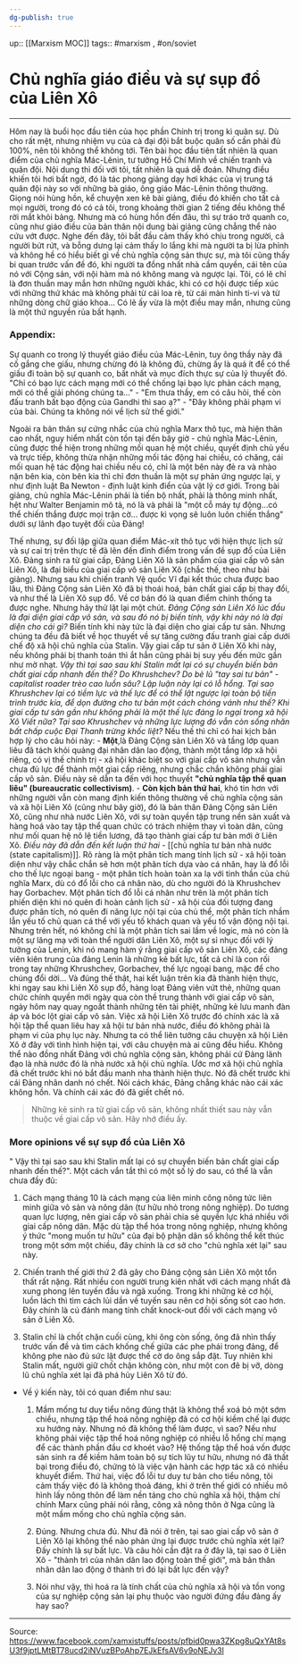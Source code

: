 ```yaml
---
dg-publish: true
---
```

up:: [[Marxism MOC]]
tags:: #marxism , #on/soviet 

# Chủ nghĩa giáo điều và sự sụp đổ của Liên Xô
***
 Hôm nay là buổi học đầu tiên của học phần Chính trị trong kì quân sự. Dù cho rất mệt, nhưng nhiệm vụ của cả đại đội bắt buộc quân số cần phải đủ 100%, nên tôi không thể không tới. Tên bài học đầu tiên tất nhiên là quan điểm của chủ nghĩa Mác-Lênin, tư tưởng Hồ Chí Minh về chiến tranh và quân đội. Nội dung thì đối với tôi, tất nhiên là quá dễ đoán. Nhưng điều khiến tôi hơi bất ngờ, đó là tác phong giảng dạy hơi khác của vị trung tá quân đội này so với những bà giáo, ông giáo Mác-Lênin thông thường. Giọng nói hùng hồn, kể chuyện xen kẽ bài giảng, điều đó khiến cho tất cả mọi người, trong đó có cả tôi, trong khoảng thời gian 2 tiếng đều không thể rời mắt khỏi bảng. Nhưng mà có hùng hồn đến đâu, thì sự tráo trở quanh co, cũng như giáo điều của bản thân nội dung bài giảng cũng chẳng thể nào cứu vớt được. Nghe đến đây, tôi bắt đầu cảm thấy khó chịu trong người, cả người bứt rứt, và bỗng dưng lại cảm thấy lo lắng khi mà người ta bị lừa phỉnh và không hề có hiểu biết gì về chủ nghĩa cộng sản thực sự, mà tôi cũng thấy bi quan trước vấn đề đó, khi người ta đồng nhất nhà cầm quyền, cái tên của nó với Cộng sản, với nội hàm mà nó không mang và ngược lại. Tôi, có lẽ chỉ là đơn thuần may mắn hơn những người khác, khi có cơ hội được tiếp xúc với những thứ khác mà không phải từ cái loa rè, từ cái màn hình ti-vi và từ những dòng chữ giáo khoa... Có lẽ ấy vừa là một điều may mắn, nhưng cũng là một thứ nguyền rủa bất hạnh.

### **Appendix:**
Sự quanh co trong lý thuyết giáo điều của Mác-Lênin, tuy ông thầy này đã cố gắng che giấu, nhưng chừng đó là không đủ, chừng ấy là quá ít để có thể giấu đi toàn bộ sự quanh co, bất nhất và mục đích thực sự của lý thuyết đó. "Chỉ có bạo lực cách mạng mới có thể chống lại bạo lực phản cách mạng, mới có thể giải phóng chúng ta..." - "Em thưa thầy, em có câu hỏi, thế còn đấu tranh bất bạo động của Gandhi thì sao ạ?" - "Đây không phải phạm vi của bài. Chúng ta không nói về lịch sử thế giới."

Ngoài ra bản thân sự cứng nhắc của chủ nghĩa Marx thô tục, mà hiện thân cao nhất, nguy hiểm nhất còn tồn tại đến bây giờ - chủ nghĩa Mác-Lênin, cũng được thể hiện trong những mối quan hệ một chiều, quyết định chủ yếu và trực tiếp, không thừa nhận những mối tác động hai chiều, có chăng, cái mối quan hệ tác động hai chiều nếu có, chỉ là một bên này đẻ ra và nhào nặn bên kia, còn bên kia thì chỉ đơn thuần là một sự phản ứng ngược lại, y như định luật Ba Newton - định luật kinh điển của vật lý cơ giới. Trong bài giảng, chủ nghĩa Mác-Lênin phải là tiến bộ nhất, phải là thông minh nhất, hệt như Walter Benjamin mô tả, nó là và phải là "một cỗ máy tự động...có thể chiến thắng được mọi trận cờ... được kì vọng sẽ luôn luôn chiến thắng" dưới sự lãnh đạo tuyệt đối của Đảng!

Thế nhưng, sự đối lập giữa quan điểm Mác-xít thô tục với hiện thực lịch sử và sự cai trị trên thực tế đã lên đến đỉnh điểm trong vấn đề sụp đổ của Liên Xô. Đảng sinh ra từ giai cấp, Đảng Liên Xô là sản phẩm của giai cấp vô sản Liên Xô, là đại biểu của giai cấp vô sản Liên Xô (chắc thế, theo như bài giảng). Nhưng sau khi chiến tranh Vệ quốc Vĩ đại kết thúc chưa được bao lâu, thì Đảng Cộng sản Liên Xô đã bị thoái hoá, bản chất giai cấp bị thay đổi, và như thế là Liên Xô sụp đổ. Về cơ bản đó là quan điểm chính thống ta được nghe. Nhưng hãy thử lật lại một chút. *Đảng Cộng sản Liên Xô lúc đầu là đại diện giai cấp vô sản, và sau đó nó bị biến tính, vậy khi này nó là đại diện cho cái gì?* Biến tính khi này tức là đại diện cho giai cấp tư sản. Nhưng chúng ta đều đã biết về học thuyết về sự tăng cường đấu tranh giai cấp dưới chế độ xã hội chủ nghĩa của Stalin. Vậy giai cấp tư sản ở Liên Xô khi này, nếu không phải bị thanh toán thì ắt hẳn cũng phải bị suy yếu đến mức gần như mờ nhạt. *Vậy thì tại sao sau khi Stalin mất lại có sự chuyển biến bản chất giai cấp nhanh đến thế? Do Khrushchev? Do bè lũ "tay sai tư bản" - capitalist roader trèo cao luồn sâu? Lập luận này lại có lỗ hổng. Tại sao Khrushchev lại có tiềm lực và thế lực để có thể lật ngược lại toàn bộ tiến trình trước kia, để dọn đường cho tư bản một cách chóng vánh như thế? Khi giai cấp tư sản gần như không phải là một thế lực đáng lo ngại trong xã hội Xô Viết nữa? Tại sao Khrushchev và những lực lượng đó vẫn còn sống nhăn bất chấp cuộc Đại Thanh trừng khốc liệt?* Nếu thế thì chỉ có hai kịch bản hợp lý cho câu hỏi này: 
    - **Một**,là Đảng Cộng sản Liên Xô và tầng lớp quan liêu đã tách khỏi quảng đại nhân dân lao động, thành một tầng lớp xã hội riêng, có vị thế chính trị - xã hội khác biệt so với giai cấp vô sản nhưng vẫn chưa đủ lực để thành một giai cấp riêng, nhưng chắc chắn không phải giai cấp vô sản. Điều này sẽ dẫn ta đến với học thuyết **"chủ nghĩa tập thể quan liêu" (bureaucratic collectivism)**. 
    -   **Còn kịch bản thứ hai**, khó tin hơn với những người vẫn còn mang định kiến thông thường về chủ nghĩa cộng sản và xã hội Liên Xô (cũng như bây giờ), đó là bản thân Đảng Cộng sản Liên Xô, cũng như nhà nước Liên Xô, với sự toàn quyền tập trung nền sản xuất và hàng hoá vào tay tập thể quan chức có trách nhiệm thay vì toàn dân, cũng như mối quan hệ nô lệ tiền lương, đã tạo thành giai cấp tư bản mới ở Liên Xô. *Điều này đã dẫn đến kết luận thứ hai* - [[chủ nghĩa tư bản nhà nước (state capitalism)]]. Rõ ràng là một phân tích mang tính lịch sử - xã hội toàn diện như vậy chắc chắn sẽ hơn một phân tích dựa vào cá nhân, hay là đổ lỗi cho thế lực ngoại bang - một phân tích hoàn toàn xa lạ với tinh thần của chủ nghĩa Marx, dù có đổ lỗi cho cá nhân nào, dù cho người đó là Khrushchev hay Gorbachev. Một phân tích đổ lỗi cá nhân như trên là một phân tích phiến diện khi nó quên đi hoàn cảnh lịch sử - xã hội của đối tượng đang được phân tích, nó quên đi năng lực nội tại của chủ thể, một phân tích nhầm lẫn yếu tố chủ quan cá thể với yếu tố khách quan và yếu tố vận động nội tại. Nhưng trên hết, nó không chỉ là một phân tích sai lầm về logic, mà nó còn là một sự lăng mạ với toàn thể người dân Liên Xô, một sự sỉ nhục đối với lý tưởng của Lenin, khi nó mang hàm ý rằng giai cấp vô sản Liên Xô, các đảng viên kiên trung của đảng Lenin là những kẻ bất lực, tất cả chỉ là con rối trong tay những Khrushchev, Gorbachev, thế lực ngoại bang, mặc để cho chúng đổi dời... Và đúng thế thật, hai kết luận trên kia đã thành hiện thực, khi ngay sau khi Liên Xô sụp đổ, hàng loạt Đảng viên vứt thẻ, những quan chức chính quyền mới ngày qua còn thề trung thành với giai cấp vô sản, ngày hôm nay quay ngoắt thành những tên tài phiệt, những kẻ lưu manh đàn áp và bóc lột giai cấp vô sản. Việc xã hội Liên Xô trước đó chính xác là xã hội tập thể quan liêu hay xã hội tư bản nhà nước, điều đó không phải là phạm vi của phụ lục này. Nhưng ta có thể liên tưởng câu chuyện xã hội Liên Xô ở đây với tình hình hiện tại, với câu chuyện mà ai cũng đều hiểu. Không thể nào đồng nhất Đảng với chủ nghĩa cộng sản, không phải cứ Đảng lãnh đạo là nhà nước đó là nhà nước xã hội chủ nghĩa. Ước mơ xã hội chủ nghĩa đã chết trước khi nó bắt đầu manh nha thành hiện thực. Nó đã chết trước khi cái Đảng nhân danh nó chết. Nói cách khác, Đảng chẳng khác nào cái xác không hồn. Và chính cái xác đó đã giết chết nó.

> Những kẻ sinh ra từ giai cấp vô sản, không nhất thiết sau này vẫn thuộc về giai cấp vô sản. Hãy nhớ điều ấy.

### More opinions về sự sụp đổ của Liên Xô
" Vậy thì tại sao sau khi Stalin mất lại có sự chuyển biến bản chất giai cấp nhanh đến thế?". Một cách vắn tắt thì có một số lý do sau, có thể là vẫn chưa đầy đủ:

  1. Cách mạng tháng 10 là cách mạng của liên minh công nông tức liên minh giữa vô sản và nông dân (tư hữu nhỏ trong nông nghiệp). Do tương quan lực lượng, nên giai cấp vô sản phải chia sẻ quyền lực khá nhiều với giai cấp nông dân. Mặc dù tập thể hóa trong nông nghiệp, nhưng không ý thức "mong muốn tư hữu" của đại bộ phận dân số không thể kết thúc trong một sớm một chiều, đây chính là cơ sở cho "chủ nghĩa xét lại" sau này.

  2. Chiến tranh thế giới thứ 2 đã gây cho Đảng cộng sản Liên Xô một tổn thất rất nặng. Rất nhiều con người trung kiên nhất với cách mạng nhất đã xung phong lên tuyến đầu và ngã xuống. Trong khi những kẻ cơ hội, luồn lách thì tìm cách lủi dần về tuyến sau nên cơ hội sống sót cao hơn. Đây chính là cú đánh mang tính chất knock-out đối với cách mạng vô sản ở Liên Xô.

  3. Stalin chỉ là chốt chặn cuối cùng, khi ông còn sống, ông đã nhìn thấy trước vấn đề và tìm cách khống chế giữa các phe phái trong đảng, để không phe nào đủ sức lật được thế cờ do ông sắp đặt. Tuy nhiên khi Stalin mất, người giữ chốt chặn không còn, như một con đê bị vỡ, dòng lũ chủ nghĩa xét lại đã phá hủy Liên Xô từ đó.

- Về ý kiến này, tôi có quan điểm như sau:

    1. Mầm mống tư duy tiểu nông đúng thật là không thể xoá bỏ một sớm chiều, nhưng tập thể hoá nông nghiệp đã có cơ hội kiềm chế lại được xu hướng này. Nhưng nó đã không thể làm được, vì sao? Nếu như không phải việc tập thể hoá nông nghiệp có nhiều lỗ hổng chí mạng để các thành phần đầu cơ khoét vào? Hệ thống tập thể hoá vốn được sản sinh ra để kiềm hãm toàn bộ sự tích lũy tư hữu, nhưng nó đã thất bại trong điều đó, chứng tỏ là việc vận hành các hợp tác xã có nhiều khuyết điểm. Thứ hai, việc đổ lỗi tư duy tư bản cho tiểu nông, tôi cảm thấy việc đó là không thoả đáng, khi ở trên thế giới có nhiều mô hình lấy nông thôn để làm nền tảng cho chủ nghĩa xã hội, thậm chí chính Marx cũng phải nói rằng, công xã nông thôn ở Nga cũng là một mầm mống cho chủ nghĩa cộng sản.

    2. Đúng. Nhưng chưa đủ. Như đã nói ở trên, tại sao giai cấp vô sản ở Liên Xô lại không thể nào phản ứng lại được trước chủ nghĩa xét lại? Đấy chính là sự bất lực. Và câu hỏi cần đặt ra ở đây là, tại sao ở Liên Xô - "thành trì của nhân dân lao động toàn thế giới", mà bản thân nhân dân lao động ở thành trì đó lại bất lực đến vậy?

    3. Nói như vậy, thì hoá ra là tính chất của chủ nghĩa xã hội và tồn vong của sự nghiệp cộng sản lại phụ thuộc vào người đứng đầu đảng ấy hay sao?

***
Source: https://www.facebook.com/xamxistuffs/posts/pfbid0pwa3ZKpg8uQxYAt8sU3f9jptLMtBT78ucd2iNVuzBPoAhp7EJkEfsAV6v9oNEJv3l